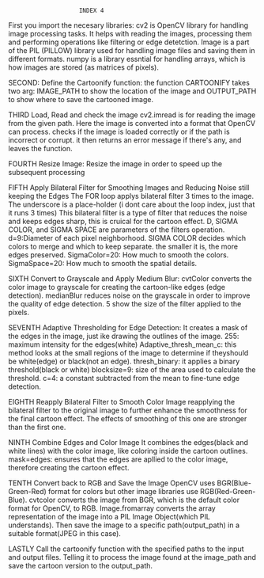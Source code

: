                         INDEX 4
First you import the necesary libraries:
    cv2 is OpenCV library for handling image processing tasks. It helps with reading the images, processing them and performing operations like filtering or edge detetction.
    Image is a part of the PIL (PILLOW) library used for handling  image files and saving them in different formats.
    numpy is a library essntial for handling arrays, which is how images are stored (as matrices of pixels).

SECOND: Define the Cartoonify function:
    the function CARTOONIFY takes two arg: IMAGE_PATH to show the location of the image and OUTPUT_PATH to show where to save the cartooned image.

THIRD Load, Read and check the image
    cv2.imread is for reading the image from the given path. Here the image is converted into a format that OpenCV can process.
    checks if the image is loaded correctly or if the path is incorrect or corrupt.
    it then returns an error message if there's any, and leaves the function.

FOURTH Resize Image:
    Resize the image in order to speed up the subsequent processing

FIFTH Apply Bilateral Filter for Smoothing Images and Reducing Noise still keeping the Edges
    The FOR loop applys bilateral filter 3 times to the image.
    The underscore is a place-holder (i dont care about the loop index, just that it runs 3 times)
    This bilateral filter is a type of filter that reduces the noise and keeps edges sharp, this is cruical for the cartoon effect.
    D, SIGMA COLOR, and SIGMA SPACE are parameters of the filters operation.
    d=9:Diameter of each pixel neighborhood.
    SIGMA COLOR decides which colors to merge and which to keep separate. the smaller it is, the more edges preserved.
    SigmaColor=20: How much to smooth the colors.
    SigmaSpace=20: How much to smooth the spatial details.


SIXTH Convert to Grayscale and Apply Medium Blur:
    cvtColor converts the color image to grayscale for creating the cartoon-like edges (edge detection).
    medianBlur reduces noise on the grayscale in order to improve the quality of edge detection. 5 show the size of the filter applied to the pixels.

SEVENTH Adaptive Thresholding for Edge Detection:
    It creates a mask of the edges in the image, just ike drawing the outlines of the image.
    255: maximum intensity for the edges(white)
    Adaptive_thresh_mean_c: this method looks at the small regions of the image to determine if theyshould be white(edge) or black(not an edge).
    thresh_binary: it applies a binary threshold(black or white)
    blocksize=9: size of the area used to calculate the threshold.
    c=4: a constant subtracted from the mean to fine-tune edge detection.

EIGHTH Reapply Bilateral Filter to Smooth Color Image
    reapplying the bilateral filter to the original image to further enhance the smoothness for the final cartoon effect. The effects of smoothing of this one are stronger than the first one.

NINTH Combine Edges and Color Image
    It combines the edges(black and white lines) with the color image, like coloring inside the cartoon outlines.
    mask=edges: ensures that the edges are apllied to the color image, therefore creating the cartoon effect. 

TENTH Convert back to RGB and Save the Image
    OpenCV uses BGR(Blue-Green-Red) format for colors but other image libraries use RGB(Red-Green-Blue).
    cvtcolor converts the image from BGR, which is the default color format for OpenCV, to RGB.
    Image.fromarray converts the array representation of the image into a PIL Image Object(which PIL understands).
    Then save the image to a specific path(output_path) in a suitable format(JPEG in this case).

LASTLY Call the cartoonify function with the specified paths to the input and output files. Telling it to process the image found at the image_path and save the cartoon version to the output_path.
    